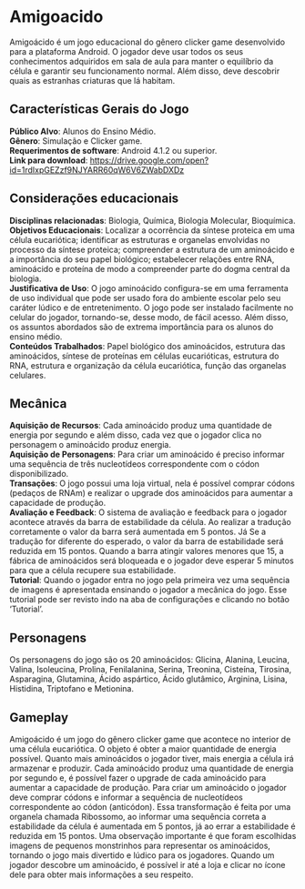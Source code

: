 # Amigoacido

Amigoácido é um jogo educacional do gênero clicker game desenvolvido para a plataforma Android. O jogador deve usar todos os seus conhecimentos adquiridos em sala de aula para manter o equilíbrio da célula e garantir seu funcionamento normal. Além disso, deve descobrir quais as estranhas criaturas que lá habitam.

## Características Gerais do Jogo 

**Público Alvo**: Alunos do Ensino Médio. </br>
**Gênero**: Simulação e Clicker game.</br>
**Requerimentos de software**: Android 4.1.2 ou superior. </br>
**Link para download**: https://drive.google.com/open?id=1rdIxpGEZzf9NJYARR60qW6V6ZWabDXDz</br>


## Considerações educacionais

**Disciplinas relacionadas**: Biologia, Química, Biologia Molecular,  Bioquímica.</br>
**Objetivos Educacionais**: Localizar a ocorrência da síntese proteica em uma célula eucariótica; identificar as estruturas e organelas envolvidas no processo da síntese proteica; compreender a estrutura de um aminoácido e a importância do seu papel biológico; estabelecer relações entre RNA, aminoácido e proteína de modo a compreender parte do dogma central da biologia.</br>
**Justificativa de Uso**: O jogo aminoácido configura-se em uma ferramenta de uso individual que pode ser usado fora do ambiente escolar pelo seu caráter lúdico e de entretenimento. O jogo pode ser instalado facilmente no celular do jogador, tornando-se, desse modo, de fácil acesso. Além disso, os assuntos abordados são de extrema importância para os alunos do ensino médio.</br>
**Conteúdos Trabalhados**: Papel biológico dos aminoácidos, estrutura das aminoácidos, síntese de proteínas em células eucarióticas, estrutura do RNA, estrutura e organização da célula eucariótica, função das organelas celulares.</br>


## Mecânica

**Aquisição de Recursos**: Cada aminoácido produz uma quantidade de energia por segundo e além disso, cada vez que o jogador clica no personagem o aminoácido produz energia.</br>
**Aquisição de Personagens**: Para criar um aminoácido é preciso informar uma sequência de três nucleotídeos correspondente com o códon disponibilizado.</br>
**Transações**: O jogo possui uma loja virtual, nela é possível comprar códons (pedaços de RNAm) e realizar o upgrade dos aminoácidos para aumentar a capacidade de produção.</br> 
**Avaliação e Feedback**: O sistema de avaliação e feedback para o jogador acontece através da barra de estabilidade da célula.  Ao realizar a tradução corretamente o valor da barra será aumentada em 5 pontos. Já Se a tradução for diferente do esperado, o valor da barra de estabilidade será reduzida em 15 pontos.  Quando a barra atingir valores menores que 15, a fábrica de aminoácidos será bloqueada e o jogador deve esperar 5 minutos para que a célula recupere sua estabilidade.</br> 
**Tutorial**: Quando o jogador entra no jogo pela primeira vez uma sequência de imagens é apresentada ensinando o jogador a mecânica do jogo. Esse tutorial pode ser revisto indo na aba de configurações e clicando no botão ‘Tutorial’.</br>


## Personagens

Os personagens do jogo são os 20 aminoácidos:  Glicina, Alanina, Leucina, Valina, Isoleucina, Prolina, Fenilalanina, Serina, Treonina, Cisteína, Tirosina, Asparagina, Glutamina, Ácido aspártico, Ácido glutâmico, Arginina, Lisina, Histidina, Triptofano e Metionina.


## Gameplay

Amigoácido é um jogo do gênero clicker game que acontece no interior de uma célula eucariótica. O objeto é obter a maior quantidade de energia possível. Quanto mais aminoácidos o jogador tiver, mais energia a célula irá armazenar e produzir. Cada aminoácido produz uma quantidade de energia por segundo e, é possível fazer o upgrade de cada aminoácido para aumentar a capacidade de produção. Para criar um aminoácido o jogador deve comprar códons e informar a sequência de nucleotídeos correspondente ao códon (anticódon). Essa transformação é feita por uma organela chamada Ribossomo, ao informar uma sequência correta a estabilidade da célula é aumentada em 5 pontos, já ao errar a estabilidade é reduzida em 15 pontos. Uma observação importante é que foram escolhidas imagens de pequenos monstrinhos para representar os aminoácidos, tornando o jogo mais divertido e lúdico para os jogadores. Quando um jogador descobre um aminoácido, é possível ir até a loja e clicar no ícone dele para obter mais informações a seu respeito.
